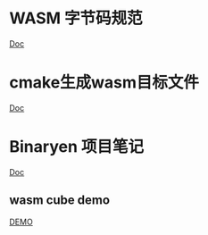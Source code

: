 # WASM 字节码规范
[Doc](../ocean/WASM/wasm_binary.md)
# cmake生成wasm目标文件
[Doc](../ocean/WASM/cmake_target_wasm.md)
# Binaryen 项目笔记
[Doc](../ocean/WASM/wasm_binary.md)
## wasm cube demo
[DEMO](https://jessecodebones.github.io/markdowns/ocean/WASM/opengles2/index.html)